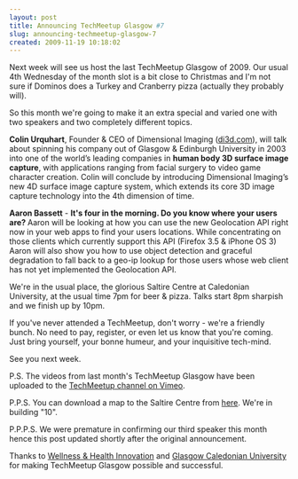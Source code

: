 ```yaml
---
layout: post
title: Announcing TechMeetup Glasgow #7  
slug: announcing-techmeetup-glasgow-7
created: 2009-11-19 10:18:02
---
```


<div id="_mcePaste" style="overflow: hidden; position: absolute; left: -10000px; top: 0px; width: 1px; height: 1px;">Announcing TechMeetup Glasgow #7</div>
<div id="_mcePaste" style="overflow: hidden; position: absolute; left: -10000px; top: 0px; width: 1px; height: 1px;">Next week will see us host the last TechMeetup Glasgow of 2009. Our usual 4th Wednesday of the month slot is a bit close to Christmas and I'm not sure if Dominos does a Turkey and Cranberry pizza (actually they probably will).</div>
<div id="_mcePaste" style="overflow: hidden; position: absolute; left: -10000px; top: 0px; width: 1px; height: 1px;">So this month we're going to make it an extra special and varied one with three speakers and three completely different topics.</div>
<div id="_mcePaste" style="overflow: hidden; position: absolute; left: -10000px; top: 0px; width: 1px; height: 1px;">Colin Urquhart, Founder & CEO of Dimensional Imaging (di3d.com), will talk about spinning his company out of Glasgow & Edinburgh University in 2003 into one of the world’s leading companies in human body 3D surface image capture, with applications ranging from facial surgery to video game character creation. Colin will conclude by introducing Dimensional Imaging’s new 4D surface image capture system, which extends its core 3D image capture technology into the 4th dimension of time.</div>
<div id="_mcePaste" style="overflow: hidden; position: absolute; left: -10000px; top: 0px; width: 1px; height: 1px;">Aaron Bassett doing a talk on GeoLocation APIs.</div>
<div id="_mcePaste" style="overflow: hidden; position: absolute; left: -10000px; top: 0px; width: 1px; height: 1px;">Jennie Lees (festbuzz.com) talking about building a crowdsourced reviews website.</div>
<div id="_mcePaste" style="overflow: hidden; position: absolute; left: -10000px; top: 0px; width: 1px; height: 1px;">We're in the usual place, the glorious Saltyre Centre and Caledonian University, at the usual time 7pm for beer & pizza. Talks start 8pm sharpish and we're finished up by 10pm.</div>
<div id="_mcePaste" style="overflow: hidden; position: absolute; left: -10000px; top: 0px; width: 1px; height: 1px;">If you've never attended a TechMeetup, don't worry we're a friendly bunch. No need to pay, register, or even let us know that you're coming. Just bring yourself, your bonne humeur, and your inquisitive tech-mind.</div>
<div id="_mcePaste" style="overflow: hidden; position: absolute; left: -10000px; top: 0px; width: 1px; height: 1px;">See you next week.</div>
<div id="_mcePaste" style="overflow: hidden; position: absolute; left: -10000px; top: 0px; width: 1px; height: 1px;">P.S. The videos from last month's TechMeetup Glasgow have been uploaded to the TechMeetup channel on Vimeo.</div>
<div id="_mcePaste" style="overflow: hidden; position: absolute; left: -10000px; top: 0px; width: 1px; height: 1px;">Thanks to Wireless Innovation and Caledonian University for making TechMeetup Glasgow possible and successful.</div>
Next week will see us host the last TechMeetup Glasgow of 2009. Our usual 4th Wednesday of the month slot is a bit close to Christmas and I'm not sure if Dominos does a Turkey and Cranberry pizza (actually they probably will).

So this month we're going to make it an extra special and varied one with two speakers and two completely different topics.

<strong>Colin Urquhart</strong>, Founder & CEO of Dimensional Imaging (<a href="http://www.di3d.com/">di3d.com</a>), will talk about spinning his company out of Glasgow & Edinburgh University in 2003 into one of the world’s leading companies in <strong>human body 3D surface image capture</strong>, with applications ranging from facial surgery to video game character creation. Colin will conclude by introducing Dimensional Imaging’s new 4D surface image capture system, which extends its core 3D image capture technology into the 4th dimension of time.

<strong>Aaron Bassett</strong> - <strong>It's four in the morning. Do you know where your users are? <span style="font-weight: normal;">Aaron will be looking at how you can use the new Geolocation API right now in your web apps to find your users locations. While concentrating on those clients which currently support this API (Firefox 3.5 & iPhone OS 3) Aaron will also show you how to use object detection and graceful degradation to fall back to a geo-ip lookup for those users whose web client has not yet implemented the Geolocation API.</span></strong>

We're in the usual place, the glorious Saltire Centre at Caledonian University, at the usual time 7pm for beer & pizza. Talks start 8pm sharpish and we finish up by 10pm.

If you've never attended a TechMeetup, don't worry - we're a friendly bunch. No need to pay, register, or even let us know that you're coming. Just bring yourself, your bonne humeur, and your inquisitive tech-mind.

See you next week.

P.S. The videos from last month's TechMeetup Glasgow have been uploaded to the <a href="http://www.vimeo.com/techmeetup">TechMeetup channel on Vimeo</a>.

P.P.S. You can download a map to the Saltire Centre from <a href="http://www.gcal.ac.uk/thesaltirecentre/global/contactmaps/maps.html">here</a>. We're in building "10".

P.P.P.S. We were premature in confirming our third speaker this month hence this post updated shortly after the original announcement.

Thanks to <a href="http://www.innovationcentre.org/wellness/">Wellness & Health Innovation</a> and <a href="http://www.gcal.ac.uk/">Glasgow Caledonian University</a> for making TechMeetup Glasgow possible and successful.